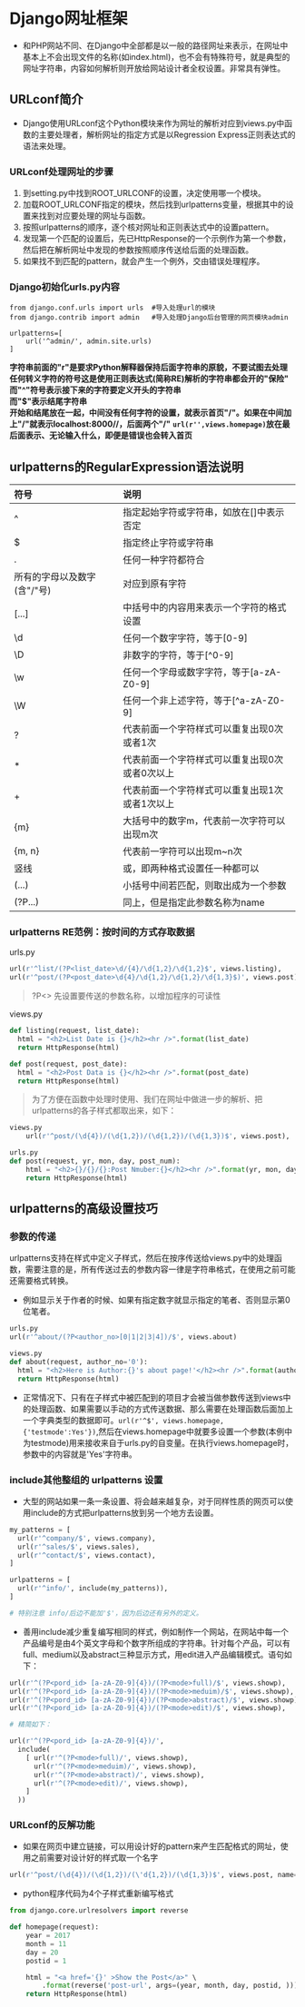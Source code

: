 # Django网址框架
- 和PHP网站不同、在Django中全部都是以一般的路径网址来表示，在网址中基本上不会出现文件的名称(如index.html)，也不会有特殊符号，就是典型的网址字符串，内容如何解析则开放给网站设计者全权设置。非常具有弹性。

## URLconf简介
- Django使用URLconf这个Python模块来作为网址的解析对应到views.py中函数的主要处理者，解析网址的指定方式是以Regression Express正则表达式的语法来处理。

### URLconf处理网址的步骤
1. 到setting.py中找到ROOT_URLCONF的设置，决定使用哪一个模块。
2. 加载ROOT_URLCONF指定的模块，然后找到urlpatterns变量，根据其中的设置来找到对应要处理的网址与函数。
3. 按照urlpatterns的顺序，逐个核对网址和正则表达式中的设置pattern。
4. 发现第一个匹配的设置后，先已HttpResponse的一个示例作为第一个参数，然后把在解析网址中发现的参数按照顺序传送给后面的处理函数。
5. 如果找不到匹配的pattern，就会产生一个例外，交由错误处理程序。

### Django初始化urls.py内容
```Django
from django.conf.urls import urls  #导入处理url的模块
from django.contrib import admin   #导入处理Django后台管理的网页模块admin

urlpatterns=[
    url('^admin/', admin.site.urls)
]
```
**字符串前面的"r"是要求Python解释器保持后面字符串的原貌，不要试图去处理任何转义字符的符号这是使用正则表达式(简称RE)解析的字符串都会开的"保险"** <br />
**而"^"符号表示接下来的字符要定义开头的字符串** <br />
**而"$"表示结尾字符串** <br />
**开始和结尾放在一起，中间没有任何字符的设置，就表示首页"/"。如果在中间加上"/"就表示localhost:8000//，后面两个"/"**
**`url(r'',views.homepage)`放在最后面表示、无论输入什么，即便是错误也会转入首页**

## urlpatterns的RegularExpression语法说明
| 符号 | 说明 |
| :--- | :--- |
| ^ | 指定起始字符或字符串，如放在[]中表示否定 |
| $ | 指定终止字符或字符串 |
| . | 任何一种字符都符合 |
| 所有的字母以及数字(含"/"号) | 对应到原有字符 |
| [...] | 中括号中的内容用来表示一个字符的格式设置 |
| \d | 任何一个数字字符，等于[0-9] |
| \D | 非数字的字符，等于[^0-9] |
| \w | 任何一个字母或数字字符，等于[a-zA-Z0-9] |
| \W | 任何一个非上述字符，等于[^a-zA-Z0-9] |
| ? | 代表前面一个字符样式可以重复出现0次或者1次 |
| * | 代表前面一个字符样式可以重复出现0次或者0次以上 |
| + | 代表前面一个字符样式可以重复出现1次或者1次以上 |
| {m} | 大括号中的数字m，代表前一次字符可以出现m次 |
| {m, n} | 代表前一字符可以出现m~n次 |
| 竖线 | 或，即两种格式设置任一种都可以 |
| (...) | 小括号中间若匹配，则取出成为一个参数 |
| (?P<name>...) | 同上，但是指定此参数名称为name |

### urlpatterns RE范例：按时间的方式存取数据
urls.py
``` Python
url(r'^list/(?P<list_date>\d/{4}/\d{1,2}/\d{1,2}$', views.listing),
url(r'^post/(?P<post_date>\d{4}/\d{1,2}/\d{1,2}/\d{1,3}$)', views.post),
```
> ?P<> 先设置要传送的参数名称，以增加程序的可读性

views.py
``` Python
def listing(request, list_date):
  html = "<h2>List Date is {}</h2><hr />".format(list_date)
  return HttpResponse(html)

def post(request, post_date):
  html = "<h2>Post Data is {}</h2><hr />".format(post_date)
  return HttpResponse(html)
```
> 为了方便在函数中处理时使用、我们在网址中做进一步的解析、把urlpatterns的各子样式都取出来，如下：

``` Python
views.py
    url(r'^post/(\d{4})/(\d{1,2})/(\d{1,2})/(\d{1,3})$', views.post),

urls.py
def post(request, yr, mon, day, post_num):
    html = "<h2>{}/{}/{}:Post Nmuber:{}</h2><hr />".format(yr, mon, day, int(post_num))
    return HttpResponse(html)
```

## urlpatterns的高级设置技巧
###  参数的传递
urlpatterns支持在样式中定义子样式，然后在按序传送给views.py中的处理函数，需要注意的是，所有传送过去的参数内容一律是字符串格式，在使用之前可能还需要格式转换。
- 例如显示关于作者的时候、如果有指定数字就显示指定的笔者、否则显示第0位笔者。
``` Python
urls.py
url(r'^about/(?P<author_no>[0|1|2|3|4])/$', views.about)

views.py
def about(request, author_no='0'):
  html = "<h2>Here is Author:{}'s about page!'</h2><hr />".format(author_no)
  return HttpResponse(html)
```

- 正常情况下、只有在子样式中被匹配到的项目才会被当做参数传送到views中的处理函数、如果需要以手动的方式传送数据、那么需要在处理函数后面加上一个字典类型的数据即可。`url(r'^$', views.homepage, {'testmode':Yes'})`,然后在views.homepage中就要多设置一个参数(本例中为testmode)用来接收来自于urls.py的自变量。在执行views.homepage时，参数中的内容就是'Yes'字符串。

### include其他整组的 urlpatterns 设置
- 大型的网站如果一条一条设置、将会越来越复杂，对于同样性质的网页可以使用include的方式把urlpatterns放到另一个地方去设置。
``` Python
my_patterns = [
  url(r'^company/$', views.company),
  url(r'^sales/$', views.sales),
  url(r'^contact/$', views.contact),
]

urlpatterns = [
  url(r'^info/', include(my_patterns)),
]

# 特别注意 info/后边不能加'$'，因为后边还有另外的定义。
```

- 善用include减少重复编写相同的样式，例如制作一个网站，在网站中每一个产品编号是由4个英文字母和个数字所组成的字符串。针对每个产品，可以有full、medium以及abstract三种显示方式，用edit进入产品编辑模式。语句如下：
``` Python
url(r'^(?P<pord_id> [a-zA-Z0-9]{4})/(?P<mode>full)/$', views.showp),
url(r'^(?P<pord_id> [a-zA-Z0-9]{4})/(?P<mode>meduim)/$', views.showp),
url(r'^(?P<pord_id> [a-zA-Z0-9]{4})/(?P<mode>abstract)/$', views.showp),
url(r'^(?P<pord_id> [a-zA-Z0-9]{4})/(?P<mode>edit)/$', views.showp),

# 精简如下：

url(r'^(?P<pord_id> [a-zA-Z0-9]{4})/',
  include(
    [ url(r'^(?P<mode>full)/', views.showp),
      url(r'^(?P<mode>meduim)/', views.showp),
      url(r'^(?P<mode>abstract)/', views.showp),
      url(r'^(?P<mode>edit)/', views.showp),
    ]
  ))
```
### URLconf的反解功能
- 如果在网页中建立链接，可以用设计好的pattern来产生匹配格式的网址，使用之前需要对设计好的样式取一个名字
```Python
url(r'^post/(\d{4})/(\d{1,2})/(\'d{1,2})/(\d{1,3})$', views.post, name='post-url'),
```

- python程序代码为4个子样式重新编写格式
```Python
from django.core.urlresolvers import reverse

def homepage(request):
    year = 2017
    month = 11
    day = 20
    postid = 1

    html = "<a href='{}' >Show the Post</a>" \
        .format(reverse('post-url', args=(year, month, day, postid, )))
    return HttpResponse(html)
```
